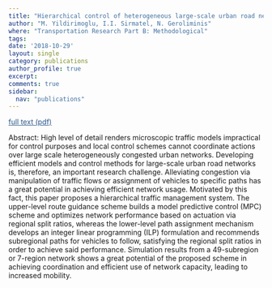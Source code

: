 ```yaml
---
title: "Hierarchical control of heterogeneous large-scale urban road networks via path assignment and regional route guidance"
author: "M. Yildirimoglu, I.I. Sirmatel, N. Geroliminis"
where: "Transportation Research Part B: Methodological"
tags: 
date: '2018-10-29'
layout: single
category: publications
author_profile: true
excerpt: 
comments: true
sidebar:
  nav: "publications"
---
```

<a href="https://sirmatel.github.io/assets/files/yildirimoglu2018hierarchical.pdf" style="color: #2d5a8c; text-decoration:underline">full text (pdf)</a>

Abstract: High level of detail renders microscopic traffic models impractical for control purposes and local control schemes cannot coordinate actions over large scale heterogeneously congested urban networks. Developing efficient models and control methods for large-scale urban road networks is, therefore, an important research challenge. Alleviating congestion via manipulation of traffic flows or assignment of vehicles to specific paths has a great potential in achieving efficient network usage. Motivated by this fact, this paper proposes a hierarchical traffic management system. The upper-level route guidance scheme builds a model predictive control (MPC) scheme and optimizes network performance based on actuation via regional split ratios, whereas the lower-level path assignment mechanism develops an integer linear programming (ILP) formulation and recommends subregional paths for vehicles to follow, satisfying the regional split ratios in order to achieve said performance. Simulation results from a 49-subregion or 7-region network shows a great potential of the proposed scheme in achieving coordination and efficient use of network capacity, leading to increased mobility.

